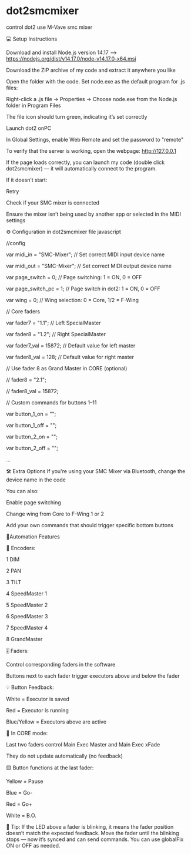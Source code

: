 # dot2smcmixer
control dot2 use M-Vave smc mixer


💻 Setup Instructions

Download and install Node.js version 14.17 --> https://nodejs.org/dist/v14.17.0/node-v14.17.0-x64.msi

Download the ZIP archive of my code and extract it anywhere you like

Open the folder with the code. Set node.exe as the default program for .js files:

Right-click a .js file → Properties → Choose node.exe from the Node.js folder in Program Files

The file icon should turn green, indicating it’s set correctly

Launch dot2 onPC

In Global Settings, enable Web Remote and set the password to "remote"

To verify that the server is working, open the webpage: http://127.0.0.1

If the page loads correctly, you can launch my code (double click dot2smcmixer) — it will automatically connect to the program.




If it doesn’t start:

Retry

Check if your SMC mixer is connected

Ensure the mixer isn’t being used by another app or selected in the MIDI settings

⚙️ Configuration in dot2smcmixer file
javascript

//config

var midi_in = "SMC-Mixer";      // Set correct MIDI input device name

var midi_out = "SMC-Mixer";     // Set correct MIDI output device name

var page_switch = 0;            // Page switching: 1 = ON, 0 = OFF

var page_switch_pc = 1;         // Page switch in dot2: 1 = ON, 0 = OFF

var wing = 0;                   // Wing selection: 0 = Core, 1/2 = F-Wing



// Core faders

var fader7 = "1.1";             // Left SpecialMaster

var fader8 = "1.2";             // Right SpecialMaster

var fader7_val = 15872;         // Default value for left master

var fader8_val = 128;           // Default value for right master


// Use fader 8 as Grand Master in CORE (optional)

// fader8 = "2.1";

// fader8_val = 15872;

// Custom commands for buttons 1–11

var button_1_on = "";

var button_1_off = "";

var button_2_on = "";

var button_2_off = "";

...


🛠️ Extra Options
If you're using your SMC Mixer via Bluetooth, change the device name in the code

You can also:

Enable page switching

Change wing from Core to F-Wing 1 or 2

Add your own commands that should trigger specific bottom buttons

🚦Automation Features

🔄 Encoders:

1 DIM

2 PAN

3 TILT

4 SpeedMaster 1

5 SpeedMaster 2

6 SpeedMaster 3

7 SpeedMaster 4

8 GrandMaster


🎚️ Faders:

Control corresponding faders in the software

Buttons next to each fader trigger executors above and below the fader


💡 Button Feedback:

White = Executor is saved

Red = Executor is running

Blue/Yellow = Executors above are active


🧭 In CORE mode:

Last two faders control Main Exec Master and Main Exec xFade

They do not update automatically (no feedback)


🟨 Button functions at the last fader:

Yellow = Pause

Blue = Go-

Red = Go+

White = B.O.



📌 Tip: If the LED above a fader is blinking, it means the fader position doesn’t match the expected feedback. Move the fader until the blinking stops — now it’s synced and can send commands. You can use globalFix ON or OFF as needed.
